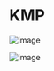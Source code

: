 # KMP
![image](https://github.com/parkuiery/KMP/assets/128464859/6677f2c4-39bc-448b-8dcc-ca766d95524a)

![image](https://github.com/parkuiery/KMP/assets/128464859/fcdb6264-1b73-4085-8530-d65944370af1)
